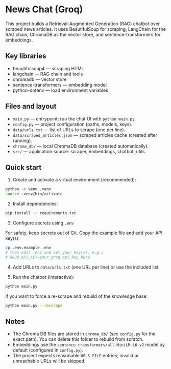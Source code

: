 # News Chat (Groq)

This project builds a Retrieval-Augmented Generation (RAG) chatbot over scraped news articles.
It uses BeautifulSoup for scraping, LangChain for the RAG chain, ChromaDB as the vector store, and sentence-transformers for embeddings.

## Key libraries

- beautifulsoup4 — scraping HTML
- langchain — RAG chain and tools
- chromadb — vector store
- sentence-transformers — embedding model
- python-dotenv — load environment variables

## Files and layout

- `main.py` — entrypoint; run the chat UI with `python main.py`.
- `config.py` — project configuration (paths, models, keys).
- `data/urls.txt` — list of URLs to scrape (one per line).
- `data/scraped_articles.json` — scraped articles cache (created after running).
- `chroma_db/` — local ChromaDB database (created automatically).
- `src/` — application source: scraper, embeddings, chatbot, utils.

## Quick start

1. Create and activate a virtual environment (recommended):

```bash
python -m venv .venv
source .venv/bin/activate
```

2. Install dependencies:

```bash
pip install -r requirements.txt
```

3. Configure secrets using `.env`

For safety, keep secrets out of Git. Copy the example file and add your API key(s):

```bash
cp .env.example .env
# then edit .env and set your key(s), e.g.:
# GROQ_API_KEY=your_groq_api_key_here
```

4. Add URLs to `data/urls.txt` (one URL per line) or use the included list.

5. Run the chatbot (interactive):

```bash
python main.py
```

If you want to force a re-scrape and rebuild of the knowledge base:

```bash
python main.py --rescrape
```

## Notes

- The Chroma DB files are stored in `chroma_db/` (see `config.py` for the exact path). You can delete this folder to rebuild from scratch.
- Embeddings use the `sentence-transformers/all-MiniLM-L6-v2` model by default (configured in `config.py`).
- The project expects reasonable `URLS_FILE` entries; invalid or unreachable URLs will be skipped.